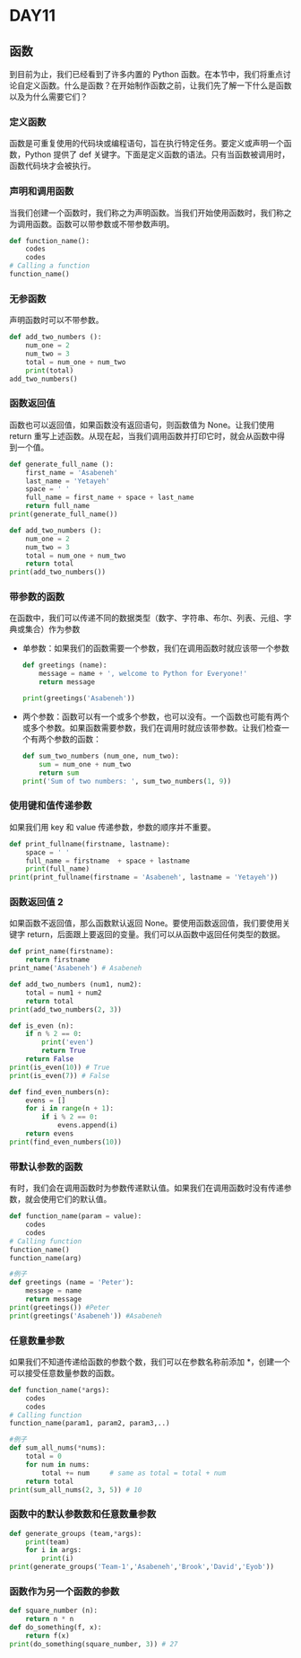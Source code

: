 # DAY11

## 函数

到目前为止，我们已经看到了许多内置的 Python 函数。在本节中，我们将重点讨论自定义函数。什么是函数？在开始制作函数之前，让我们先了解一下什么是函数以及为什么需要它们？

### 定义函数

函数是可重复使用的代码块或编程语句，旨在执行特定任务。要定义或声明一个函数，Python 提供了 def 关键字。下面是定义函数的语法。只有当函数被调用时，函数代码块才会被执行。

### 声明和调用函数

当我们创建一个函数时，我们称之为声明函数。当我们开始使用函数时，我们称之为调用函数。函数可以带参数或不带参数声明。

```python
def function_name():
    codes
    codes
# Calling a function
function_name()
```

### 无参函数

声明函数时可以不带参数。

```python
def add_two_numbers ():
    num_one = 2
    num_two = 3
    total = num_one + num_two
    print(total)
add_two_numbers()
```

### 函数返回值

函数也可以返回值，如果函数没有返回语句，则函数值为 None。让我们使用 return 重写上述函数。从现在起，当我们调用函数并打印它时，就会从函数中得到一个值。

```python
def generate_full_name ():
    first_name = 'Asabeneh'
    last_name = 'Yetayeh'
    space = ' '
    full_name = first_name + space + last_name
    return full_name
print(generate_full_name())

def add_two_numbers ():
    num_one = 2
    num_two = 3
    total = num_one + num_two
    return total
print(add_two_numbers())
```

### 带参数的函数

在函数中，我们可以传递不同的数据类型（数字、字符串、布尔、列表、元组、字典或集合）作为参数

* 单参数：如果我们的函数需要一个参数，我们在调用函数时就应该带一个参数
  ```python
  def greetings (name):
      message = name + ', welcome to Python for Everyone!'
      return message

  print(greetings('Asabeneh'))
  ```
* 两个参数：函数可以有一个或多个参数，也可以没有。一个函数也可能有两个或多个参数。如果函数需要参数，我们在调用时就应该带参数。让我们检查一个有两个参数的函数：
  ```python
  def sum_two_numbers (num_one, num_two):
      sum = num_one + num_two
      return sum
  print('Sum of two numbers: ', sum_two_numbers(1, 9))
  ```

### 使用键和值传递参数

如果我们用 key 和 value 传递参数，参数的顺序并不重要。

```python
def print_fullname(firstname, lastname):
    space = ' '
    full_name = firstname  + space + lastname
    print(full_name)
print(print_fullname(firstname = 'Asabeneh', lastname = 'Yetayeh'))
```

### 函数返回值 2

如果函数不返回值，那么函数默认返回 None。要使用函数返回值，我们要使用关键字 return，后面跟上要返回的变量。我们可以从函数中返回任何类型的数据。

```python
def print_name(firstname):
    return firstname
print_name('Asabeneh') # Asabeneh

def add_two_numbers (num1, num2):
    total = num1 + num2
    return total
print(add_two_numbers(2, 3))

def is_even (n):
    if n % 2 == 0:
        print('even')
        return True  
    return False
print(is_even(10)) # True
print(is_even(7)) # False

def find_even_numbers(n):
    evens = []
    for i in range(n + 1):
        if i % 2 == 0:
            evens.append(i)
    return evens
print(find_even_numbers(10))
```

### 带默认参数的函数

有时，我们会在调用函数时为参数传递默认值。如果我们在调用函数时没有传递参数，就会使用它们的默认值。

```python
def function_name(param = value):
    codes
    codes
# Calling function
function_name()
function_name(arg)

#例子
def greetings (name = 'Peter'):
    message = name
    return message
print(greetings()) #Peter
print(greetings('Asabeneh')) #Asabeneh

```

### 任意数量参数

如果我们不知道传递给函数的参数个数，我们可以在参数名称前添加 *，创建一个可以接受任意数量参数的函数。

```python
def function_name(*args):
    codes
    codes
# Calling function
function_name(param1, param2, param3,..)

#例子
def sum_all_nums(*nums):
    total = 0
    for num in nums:
        total += num     # same as total = total + num 
    return total
print(sum_all_nums(2, 3, 5)) # 10
```

### 函数中的默认参数数和任意数量参数

```python
def generate_groups (team,*args):
    print(team)
    for i in args:
        print(i)
print(generate_groups('Team-1','Asabeneh','Brook','David','Eyob'))
```

### 函数作为另一个函数的参数


```python
def square_number (n):
    return n * n
def do_something(f, x):
    return f(x)
print(do_something(square_number, 3)) # 27
```
